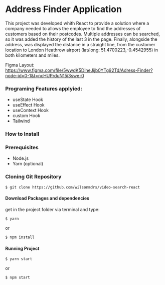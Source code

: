 # Address Finder Application

This project was developed whith React to provide a solution where a company needed to allows the employee to find the addresses of customers based on their postcodes. Multiple addresses can be searched, so it was added the history of the last 3 in the page. Finally, alongside the address, was displayed the distance in a straight line, from the customer location to London Heathrow airport (lat/long: 51.4700223,-0.4542955) in both kilometers and miles.

Figma Layout: https://www.figma.com/file/5wwdK5DiheJijb0YTg92Td/Adress-Finder?node-id=0-1&t=ncHUPrduN15i3swe-0

### Programing Features applyied:
* useState Hook
* useEffect Hook
* useContext Hook
* custom Hook
* Tailwind

### How to Install

### Prerequisites
* Node.js
* Yarn (optional)

### Cloning Git Repository
    $ git clone https://github.com/wilsonmdrs/video-search-react

#### Download Packages and dependencies
get in the project folder via terminal and type:

    $ yarn
    
or 

    $ npm install
    
#### Running Project
    $ yarn start
or

    $ npm start

